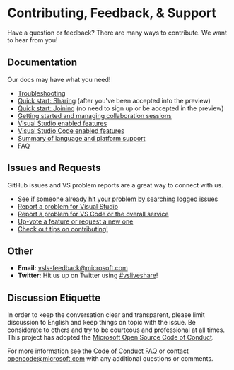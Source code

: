 <!--
Copyright © Microsoft Corporation
All rights reserved.
Creative Commons Attribution 4.0 License (International): https://creativecommons.org/licenses/by/4.0/legalcode
-->

# Contributing, Feedback, & Support

Have a question or feedback? There are many ways to contribute. We want to hear from you!

## Documentation

Our docs may have what you need!

- [Troubleshooting](troubleshooting.md)
- [Quick start: Sharing](../welcome/welcome-owner.md) (after you've been accepted into the preview)
- [Quick start: Joining](../welcome/welcome-joiner.md) (no need to sign up or be accepted in the preview)
- [Getting started and managing collaboration sessions](getting-started.md)
- [Visual Studio enabled features](collab-vs.md)
- [Visual Studio Code enabled features](collab-vscode.md)
- [Summary of language and platform support](platform-support.md)
- [FAQ](http://aka.ms/vsls-faq)

## Issues and Requests

GitHub issues and VS problem reports are a great way to connect with us.

- [See if someone already hit your problem by searching logged issues](http://aka.ms/vsls-issues)
- [Report a problem for Visual Studio](../CONTRIBUTING.md#step-2a---file-a-visual-studio-problems)
- [Report a problem for VS Code or the overall service](../CONTRIBUTING.md#step-2b---file-a-vs-code-or-general-service-problems)
- [Up-vote a feature or request a new one](http://aka.ms/vsls-feature-requests)
- [Check out tips on contributing!](../CONTRIBUTING.md#tip-writing-good-problem-reports-and-feature-requests)

## Other

 - **Email:** [vsls-feedback@microsoft.com](mailto:vsls-feedback@microsoft.com) 
 - **Twitter:** Hit us up on Twitter using [#vsliveshare](https://twitter.com/search?f=tweets&q=%23vsliveshare&src=typd)!
 
## Discussion Etiquette

In order to keep the conversation clear and transparent, please limit discussion to English and keep things on topic with the issue. Be considerate to others and try to be courteous and professional at all times. This project has adopted the [Microsoft Open Source Code of Conduct](https://opensource.microsoft.com/codeofconduct/).

For more information see the [Code of Conduct FAQ](https://opensource.microsoft.com/codeofconduct/faq/) or contact [opencode@microsoft.com](mailto:opencode@microsoft.com) with any additional questions or comments.
